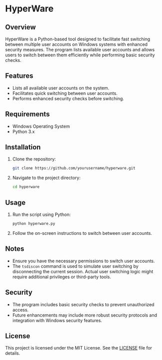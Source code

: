 # HyperWare

## Overview

HyperWare is a Python-based tool designed to facilitate fast switching between multiple user accounts on Windows systems with enhanced security measures. The program lists available user accounts and allows users to switch between them efficiently while performing basic security checks.

## Features

- Lists all available user accounts on the system.
- Facilitates quick switching between user accounts.
- Performs enhanced security checks before switching.

## Requirements

- Windows Operating System
- Python 3.x

## Installation

1. Clone the repository:
   ```bash
   git clone https://github.com/yourusername/hyperware.git
   ```
2. Navigate to the project directory:
   ```bash
   cd hyperware
   ```

## Usage

1. Run the script using Python:
   ```bash
   python hyperware.py
   ```
2. Follow the on-screen instructions to switch between user accounts.

## Notes

- Ensure you have the necessary permissions to switch user accounts.
- The `tsdiscon` command is used to simulate user switching by disconnecting the current session. Actual user switching logic might require additional privileges or third-party tools.

## Security

- The program includes basic security checks to prevent unauthorized access.
- Future enhancements may include more robust security protocols and integration with Windows security features.

## License

This project is licensed under the MIT License. See the [LICENSE](LICENSE) file for details.